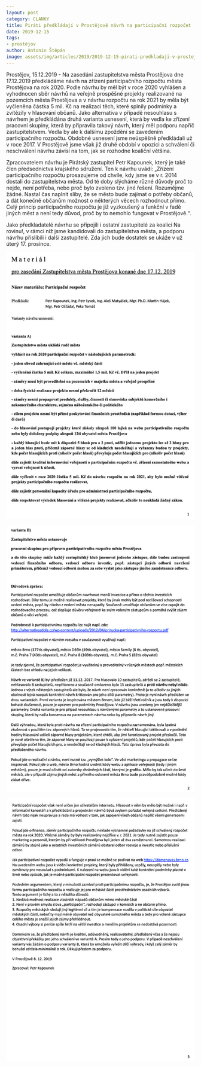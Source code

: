 ```yaml
---
layout: post
category: CLANKY
title: Piráti předkládají v Prostějově návrh na participační rozpočet
date: 2019-12-15
tags: 
- prostějov
author: Antonín Štěpán
image: assets/img/articles/2019/2019-12-15-pirati-predkladaji-v-prostejove-navrh-na-participacni-rozpocet.jpg  #751x422 pixelu
---
```

Prostějov, 15.12.2019 - Na zasedání zastupitelstva města Prostějova dne 17.12.2019 předkládáme návrh na zřízení participačního rozpočtu města Prostějova na rok 2020. Podle návrhu by měl být v roce 2020 vyhlášen a vyhodnocen sběr návrhů na veřejně prospěšné projekty realizované na pozemcích města Prostějova a v návrhu rozpočtu na rok 2021 by měla být vyčleněna částka 5 mil. Kč na realizaci těch, které splnily podmínky a zvítězily v hlasování občanů. Jako alternativa v případě nesouhlasu s návrhem je předkládána druhá varianta usnesení, která by vedla ke zřízení pracovní skupiny, která by připravila takový návrh, který měl podporu napříč zastupitelstvem. Vedla by ale k dalšímu zpoždění se zavedením participačního rozpočtu. Obdobné usnesení jsme neúspěšně předkládali už v roce 2017. V Prostějově jsme však již druhé období v opozici a schválení či neschválení návrhu závisí na tom, jak se rozhodne koaliční většina.

Zpracovatelem návrhu je Pirátský zastupitel Petr Kapounek, který je také člen předsednictva krajského sdružení. Ten k návrhu uvádí: „Zřízení participačního rozpočtu prosazujeme od chvíle, kdy jsme se v r. 2014 dostali do zastupitelstva města. Od té doby slýcháme různé důvody proč to nejde, není potřeba, nebo proč bylo zvoleno tzv. jiné řešení. Rozumějme žádné. Nastal čas naplnit sliby, že se město bude zajímat o potřeby občanů, a dát konečně občanům možnost o některých věcech rozhodnout přímo. Celý princip participačního rozpočtu je již vyzkoušený a funkční v řadě jiných měst a není tedy důvod, proč by to nemohlo fungovat v Prostějově.“.

Jako předkladatelé návrhu se připojili i ostatní zastupitelé za koalici Na rovinu!, v rámci níž jsme kandidovali do zastupitelstva města, a podporu návrhu přislíbili i další zastupitelé. Zda jich bude dostatek se ukáže v už úterý 17. prosince.

![Návrh na participační rozpočet - strana 1](/assets/img/miscellaneous/pirati-predkladaji-v-prostejove-navrh-na-participacni-rozpocet-1.jpg)

![Návrh na participační rozpočet - strana 2](/assets/img/miscellaneous/pirati-predkladaji-v-prostejove-navrh-na-participacni-rozpocet-2.jpg)

![Návrh na participační rozpočet - strana 3](/assets/img/miscellaneous/pirati-predkladaji-v-prostejove-navrh-na-participacni-rozpocet-3.jpg)